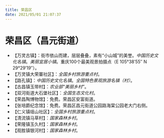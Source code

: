 ```yaml
---
title: 荣昌区
date: 2021/05/01 21:07:37
---
```


# 荣昌区（昌元街道）
* 【万灵古镇】：街市依山而建，层层叠叠，素有“小山城”的美誉。*中国历史文化名镇*。*美丽宜居小镇*。重庆100个最美观景拍摄点（E 105°38′55″ N 29°29′19″）。
* 【万灵镇大荣寨社区】：*全国乡村旅游重点村*。
* 【路孔镇】：*中国历史文化名镇*。*全国特色景观旅游名镇（村）*。
* 【古昌镇玉带村】：*农业部“美丽乡村”*。
* 【双河街道大石堡社区】：*全国生态文化村*。
* 【荣昌陶博物馆】：免费。荣昌区安富街道。
* 【张培爵纪念馆】：免费。荣昌区昌元街道公园路海棠公园老大门右侧。
* 【仁义镇瑶山社区】：*全国乡村旅游重点村*。
* 【清流镇马草村】：*国家森林乡村*。
* 【荣隆镇玉久村】：*国家森林乡村*。
* 【观胜镇银河村】：*国家森林乡村*。
